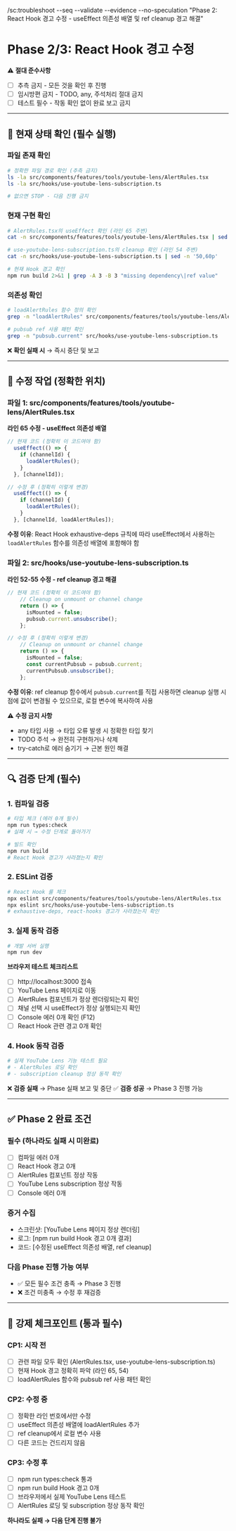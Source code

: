 /sc:troubleshoot --seq --validate --evidence --no-speculation
"Phase 2: React Hook 경고 수정 - useEffect 의존성 배열 및 ref cleanup 경고 해결"

# Phase 2/3: React Hook 경고 수정

⚠️ **절대 준수사항**
- [ ] 추측 금지 - 모든 것을 확인 후 진행
- [ ] 임시방편 금지 - TODO, any, 주석처리 절대 금지
- [ ] 테스트 필수 - 작동 확인 없이 완료 보고 금지

---

## 📍 현재 상태 확인 (필수 실행)

### 파일 존재 확인
```bash
# 정확한 파일 경로 확인 (추측 금지)
ls -la src/components/features/tools/youtube-lens/AlertRules.tsx
ls -la src/hooks/use-youtube-lens-subscription.ts

# 없으면 STOP - 다음 진행 금지
```

### 현재 구현 확인
```bash
# AlertRules.tsx의 useEffect 확인 (라인 65 주변)
cat -n src/components/features/tools/youtube-lens/AlertRules.tsx | sed -n '60,70p'

# use-youtube-lens-subscription.ts의 cleanup 확인 (라인 54 주변)  
cat -n src/hooks/use-youtube-lens-subscription.ts | sed -n '50,60p'

# 현재 Hook 경고 확인
npm run build 2>&1 | grep -A 3 -B 3 "missing dependency\|ref value"
```

### 의존성 확인
```bash
# loadAlertRules 함수 정의 확인
grep -n "loadAlertRules" src/components/features/tools/youtube-lens/AlertRules.tsx

# pubsub ref 사용 패턴 확인
grep -n "pubsub.current" src/hooks/use-youtube-lens-subscription.ts
```

❌ **확인 실패 시** → 즉시 중단 및 보고

---

## 🔧 수정 작업 (정확한 위치)

### 파일 1: src/components/features/tools/youtube-lens/AlertRules.tsx

**라인 65 수정 - useEffect 의존성 배열**
```typescript
// 현재 코드 (정확히 이 코드여야 함)
  useEffect(() => {
    if (channelId) {
      loadAlertRules();
    }
  }, [channelId]);

// 수정 후 (정확히 이렇게 변경)
  useEffect(() => {
    if (channelId) {
      loadAlertRules();
    }
  }, [channelId, loadAlertRules]);
```

**수정 이유**: React Hook exhaustive-deps 규칙에 따라 useEffect에서 사용하는 `loadAlertRules` 함수를 의존성 배열에 포함해야 함

### 파일 2: src/hooks/use-youtube-lens-subscription.ts

**라인 52-55 수정 - ref cleanup 경고 해결**
```typescript
// 현재 코드 (정확히 이 코드여야 함)
    // Cleanup on unmount or channel change
    return () => {
      isMounted = false;
      pubsub.current.unsubscribe();
    };

// 수정 후 (정확히 이렇게 변경)
    // Cleanup on unmount or channel change
    return () => {
      isMounted = false;
      const currentPubsub = pubsub.current;
      currentPubsub.unsubscribe();
    };
```

**수정 이유**: ref cleanup 함수에서 `pubsub.current`를 직접 사용하면 cleanup 실행 시점에 값이 변경될 수 있으므로, 로컬 변수에 복사하여 사용

⚠️ **수정 금지 사항**
- any 타입 사용 → 타입 오류 발생 시 정확한 타입 찾기
- TODO 주석 → 완전히 구현하거나 삭제
- try-catch로 에러 숨기기 → 근본 원인 해결

---

## 🔍 검증 단계 (필수)

### 1. 컴파일 검증
```bash
# 타입 체크 (에러 0개 필수)
npm run types:check
# 실패 시 → 수정 단계로 돌아가기

# 빌드 확인
npm run build
# React Hook 경고가 사라졌는지 확인
```

### 2. ESLint 검증
```bash
# React Hook 룰 체크
npx eslint src/components/features/tools/youtube-lens/AlertRules.tsx
npx eslint src/hooks/use-youtube-lens-subscription.ts
# exhaustive-deps, react-hooks 경고가 사라졌는지 확인
```

### 3. 실제 동작 검증
```bash
# 개발 서버 실행
npm run dev
```

**브라우저 테스트 체크리스트**
- [ ] http://localhost:3000 접속
- [ ] YouTube Lens 페이지로 이동
- [ ] AlertRules 컴포넌트가 정상 렌더링되는지 확인
- [ ] 채널 선택 시 useEffect가 정상 실행되는지 확인
- [ ] Console 에러 0개 확인 (F12)
- [ ] React Hook 관련 경고 0개 확인

### 4. Hook 동작 검증
```bash
# 실제 YouTube Lens 기능 테스트 필요
# - AlertRules 로딩 확인
# - subscription cleanup 정상 동작 확인
```

❌ **검증 실패** → Phase 실패 보고 및 중단
✅ **검증 성공** → Phase 3 진행 가능

---

## ✅ Phase 2 완료 조건

### 필수 (하나라도 실패 시 미완료)
- [ ] 컴파일 에러 0개
- [ ] React Hook 경고 0개
- [ ] AlertRules 컴포넌트 정상 작동
- [ ] YouTube Lens subscription 정상 작동
- [ ] Console 에러 0개

### 증거 수집
- 스크린샷: [YouTube Lens 페이지 정상 렌더링]
- 로그: [npm run build Hook 경고 0개 결과]
- 코드: [수정된 useEffect 의존성 배열, ref cleanup]

### 다음 Phase 진행 가능 여부
- ✅ 모든 필수 조건 충족 → Phase 3 진행
- ❌ 조건 미충족 → 수정 후 재검증

---

## 🔐 강제 체크포인트 (통과 필수)

### CP1: 시작 전
- [ ] 관련 파일 모두 확인 (AlertRules.tsx, use-youtube-lens-subscription.ts)
- [ ] 현재 Hook 경고 정확히 파악 (라인 65, 54)
- [ ] loadAlertRules 함수와 pubsub ref 사용 패턴 확인

### CP2: 수정 중
- [ ] 정확한 라인 번호에서만 수정
- [ ] useEffect 의존성 배열에 loadAlertRules 추가
- [ ] ref cleanup에서 로컬 변수 사용
- [ ] 다른 코드는 건드리지 않음

### CP3: 수정 후
- [ ] npm run types:check 통과
- [ ] npm run build Hook 경고 0개
- [ ] 브라우저에서 실제 YouTube Lens 테스트
- [ ] AlertRules 로딩 및 subscription 정상 동작 확인

**하나라도 실패 → 다음 단계 진행 불가**